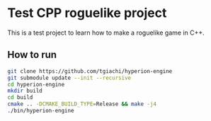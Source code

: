 # Test CPP roguelike project

This is a test project to learn how to make a roguelike game in C++.


## How to run


```bash
git clone https://github.com/tgiachi/hyperion-engine
git submodule update --init --recursive
cd hyperion-engine
mkdir build
cd build
cmake .. -DCMAKE_BUILD_TYPE=Release && make -j4
./bin/hyperion-engine
